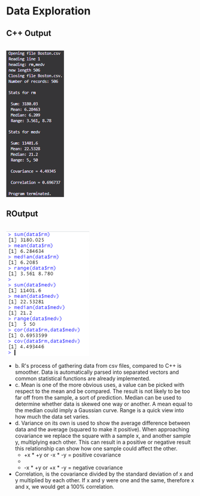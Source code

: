 # Data Exploration
## C++ Output
<br>![](cppoutput.png)
<br>
## ROutput
<br>![](routput.png)
<br>
+ b. R's process of gathering data from csv files, compared to C++ is smoother. Data is automatically parsed into separated vectors and common statistical functions are already implemented.
+ c. Mean is one of the more obvious uses, a value can be picked with respect to the mean and be compared. The result is not likely to be too far off from the sample, a sort of prediction. Median can be used to determine whether data is skewed one way or another. A mean equal to the median could imply a Gaussian curve. Range is a quick view into how much the data set varies.
+ d. Variance on its own is used to show the average difference between data and the average (squared to make it positive). When approaching covariance we replace the square with a sample x, and another sample y, multiplying each other. This can result in a positive or negative result this relationship can show how one sample could affect the other.
  - +x * +y or -x * -y = positive covariance
  - <br>
  - -x * +y or +x * -y = negative covariance
+ Correlation, is the covariance divided by the standard deviation of x and y multiplied by each other. If x and y were one and the same, therefore x and x, we would get a 100% correlation.
